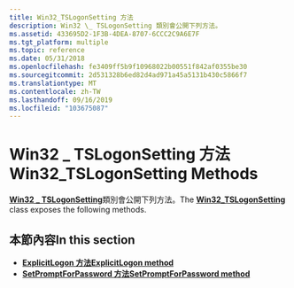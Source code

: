 ```yaml
---
title: Win32_TSLogonSetting 方法
description: Win32 \_ TSLogonSetting 類別會公開下列方法。
ms.assetid: 433695D2-1F3B-4DEA-8707-6CCC2C9A6E7F
ms.tgt_platform: multiple
ms.topic: reference
ms.date: 05/31/2018
ms.openlocfilehash: fe3409ff5b9f10968022b00551f842af0355be30
ms.sourcegitcommit: 2d531328b6ed82d4ad971a45a5131b430c5866f7
ms.translationtype: MT
ms.contentlocale: zh-TW
ms.lasthandoff: 09/16/2019
ms.locfileid: "103675087"
---
```

# <a name="win32_tslogonsetting-methods"></a><span data-ttu-id="e13d2-103">Win32 \_ TSLogonSetting 方法</span><span class="sxs-lookup"><span data-stu-id="e13d2-103">Win32\_TSLogonSetting Methods</span></span>

<span data-ttu-id="e13d2-104">[**Win32 \_ TSLogonSetting**](win32-tslogonsetting.md)類別會公開下列方法。</span><span class="sxs-lookup"><span data-stu-id="e13d2-104">The [**Win32\_TSLogonSetting**](win32-tslogonsetting.md) class exposes the following methods.</span></span>

## <a name="in-this-section"></a><span data-ttu-id="e13d2-105">本節內容</span><span class="sxs-lookup"><span data-stu-id="e13d2-105">In this section</span></span>

-   [<span data-ttu-id="e13d2-106">**ExplicitLogon 方法**</span><span class="sxs-lookup"><span data-stu-id="e13d2-106">**ExplicitLogon method**</span></span>](win32-tslogonsetting-explicitlogon.md)
-   [<span data-ttu-id="e13d2-107">**SetPromptForPassword 方法**</span><span class="sxs-lookup"><span data-stu-id="e13d2-107">**SetPromptForPassword method**</span></span>](win32-tslogonsetting-setpromptforpassword.md)

 

 




